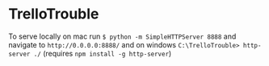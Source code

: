 # TrelloTrouble

To serve locally on mac run `$ python -m SimpleHTTPServer 8888` and navigate to `http://0.0.0.0:8888/` and on windows `C:\TrelloTrouble> http-server ./` (requires `npm install -g http-server`)
